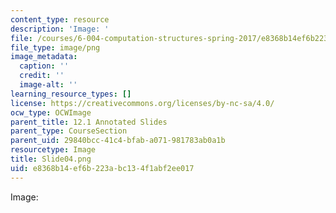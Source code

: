 ```yaml
---
content_type: resource
description: 'Image: '
file: /courses/6-004-computation-structures-spring-2017/e8368b14ef6b223abc134f1abf2ee017_Slide04.png
file_type: image/png
image_metadata:
  caption: ''
  credit: ''
  image-alt: ''
learning_resource_types: []
license: https://creativecommons.org/licenses/by-nc-sa/4.0/
ocw_type: OCWImage
parent_title: 12.1 Annotated Slides
parent_type: CourseSection
parent_uid: 29840bcc-41c4-bfab-a071-981783ab0a1b
resourcetype: Image
title: Slide04.png
uid: e8368b14-ef6b-223a-bc13-4f1abf2ee017
---
```

Image: 